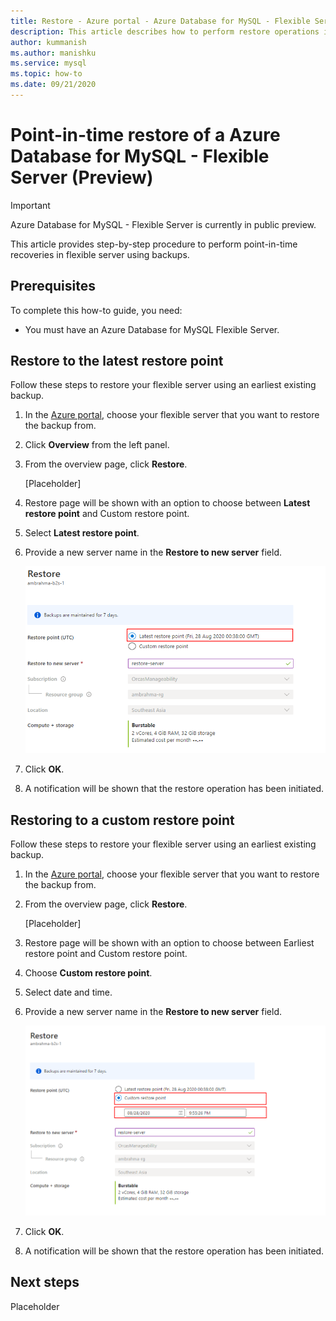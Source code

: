 ```yaml
---
title: Restore - Azure portal - Azure Database for MySQL - Flexible Server
description: This article describes how to perform restore operations in Azure Database for MySQL through the Azure portal.
author: kummanish
ms.author: manishku
ms.service: mysql
ms.topic: how-to
ms.date: 09/21/2020
---
```


# Point-in-time restore of a Azure Database for MySQL - Flexible Server (Preview)


> [!IMPORTANT]
> Azure Database for MySQL - Flexible Server is currently in public preview.

This article provides step-by-step procedure to perform point-in-time recoveries in flexible server using backups.

## Prerequisites

To complete this how-to guide, you need:

-   You must have an Azure Database for MySQL Flexible Server.

## Restore to the latest restore point

Follow these steps to restore your flexible server using an earliest existing backup.

1.  In the [Azure portal](https://portal.azure.com/), choose your flexible server that you want to restore the backup from.

2.  Click **Overview** from the left panel.

3.  From the overview page, click **Restore**.

    [Placeholder]

4.  Restore page will be shown with an option to choose between **Latest restore point** and Custom restore point.

5.  Select **Latest restore point**.


6.  Provide a new server name in the **Restore to new server** field.

    ![Earliest restore time](./media/concept-backup-restore/restore-blade-latest.png)

8.  Click **OK**.

9.  A notification will be shown that the restore operation has been initiated.

## Restoring to a custom restore point

Follow these steps to restore your flexible server using an earliest existing backup.

1.  In the [Azure portal](https://portal.azure.com/), choose your flexible server that you want to restore the backup from.

2.  From the overview page, click **Restore**.

    [Placeholder]

3.  Restore page will be shown with an option to choose between Earliest restore point and Custom restore point.

4.  Choose **Custom restore point**.

5.  Select date and time.

6.  Provide a new server name in the **Restore to new server** field.

    ![view overview](./media/concept-backup-restore/restore-blade-custom.png)

7.  Click **OK**.

8.  A notification will be shown that the restore operation has been initiated.

## Next steps

Placeholder
